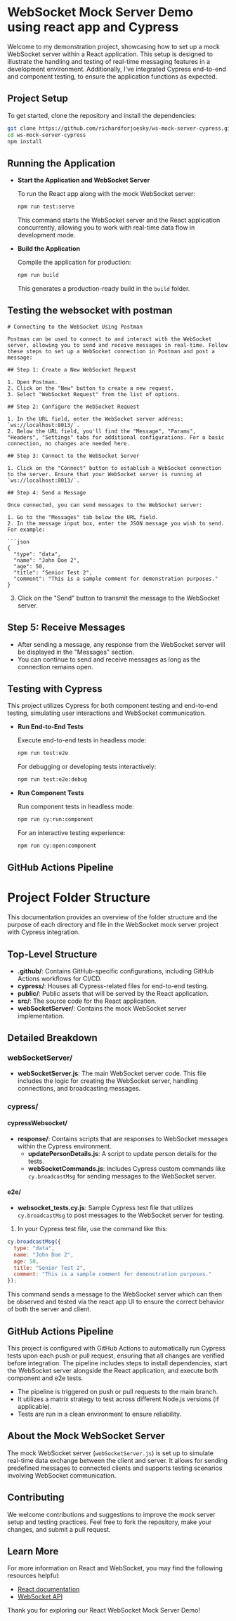 
# WebSocket Mock Server Demo using react app and Cypress

Welcome to my demonstration project, showcasing how to set up a mock WebSocket server within a React application. This setup is designed to illustrate the handling and testing of real-time messaging features in a development environment. Additionally, I've integrated Cypress end-to-end and component testing, to ensure the application functions as expected.

## Project Setup

To get started, clone the repository and install the dependencies:

```bash
git clone https://github.com/richardforjoesky/ws-mock-server-cypress.git
cd ws-mock-server-cypress
npm install
```

## Running the Application

- **Start the Application and WebSocket Server**

    To run the React app along with the mock WebSocket server:

    ```bash
    npm run test:serve
    ```

    This command starts the WebSocket server and the React application concurrently, allowing you to work with real-time data flow in development mode.

- **Build the Application**

    Compile the application for production:

    ```bash
    npm run build
    ```

    This generates a production-ready build in the `build` folder.

## Testing the websocket with postman

```
# Connecting to the WebSocket Using Postman

Postman can be used to connect to and interact with the WebSocket server, allowing you to send and receive messages in real-time. Follow these steps to set up a WebSocket connection in Postman and post a message:

## Step 1: Create a New WebSocket Request

1. Open Postman.
2. Click on the "New" button to create a new request.
3. Select "WebSocket Request" from the list of options.

## Step 2: Configure the WebSocket Request

1. In the URL field, enter the WebSocket server address: `ws://localhost:8013/`.
2. Below the URL field, you'll find the "Message", "Params", "Headers", "Settings" tabs for additional configurations. For a basic connection, no changes are needed here.

## Step 3: Connect to the WebSocket Server

1. Click on the "Connect" button to establish a WebSocket connection to the server. Ensure that your WebSocket server is running at `ws://localhost:8013/`.

## Step 4: Send a Message

Once connected, you can send messages to the WebSocket server:

1. Go to the "Messages" tab below the URL field.
2. In the message input box, enter the JSON message you wish to send. For example:

```json
{
  "type": "data",
  "name": "John Doe 2",
  "age": 50,
  "title": "Senior Test 2",
  "comment": "This is a sample comment for demonstration purposes."
}
```

3. Click on the "Send" button to transmit the message to the WebSocket server.

## Step 5: Receive Messages

- After sending a message, any response from the WebSocket server will be displayed in the "Messages" section.
- You can continue to send and receive messages as long as the connection remains open.


## Testing with Cypress

This project utilizes Cypress for both component testing and end-to-end testing, simulating user interactions and WebSocket communication.

- **Run End-to-End Tests**

    Execute end-to-end tests in headless mode:

    ```bash
    npm run test:e2e
    ```

    For debugging or developing tests interactively:

    ```bash
    npm run test:e2e:debug
    ```

- **Run Component Tests**

    Run component tests in headless mode:

    ```bash
    npm run cy:run:component
    ```

    For an interactive testing experience:

    ```bash
    npm run cy:open:component
    ```

## GitHub Actions Pipeline

# Project Folder Structure

This documentation provides an overview of the folder structure and the purpose of each directory and file in the WebSocket mock server project with Cypress integration.

## Top-Level Structure

- **.github/**: Contains GitHub-specific configurations, including GitHub Actions workflows for CI/CD.
- **cypress/**: Houses all Cypress-related files for end-to-end testing.
- **public/**: Public assets that will be served by the React application.
- **src/**: The source code for the React application.
- **webSocketServer/**: Contains the mock WebSocket server implementation.

## Detailed Breakdown

### webSocketServer/

- **webSocketServer.js**: The main WebSocket server code. This file includes the logic for creating the WebSocket server, handling connections, and broadcasting messages.

### cypress/

#### cypressWebsocket/

- **response/**: Contains scripts that are responses to WebSocket messages within the Cypress environment.
  - **updatePersonDetails.js**: A script to update person details for the tests.
  - **webSocketCommands.js**: Includes Cypress custom commands like `cy.broadcastMsg` for sending messages to the WebSocket server.

#### e2e/

- **websocket_tests.cy.js**: Sample Cypress test file that utilizes `cy.broadcastMsg` to post messages to the WebSocket server for testing.

1. In your Cypress test file, use the command like this:

```javascript
cy.broadcastMsg({
  type: "data",
  name: "John Doe 2",
  age: 50,
  title: "Senior Test 2",
  comment: "This is a sample comment for demonstration purposes."
});
```

This command sends a message to the WebSocket server which can then be observed and tested via the react app UI to ensure the correct behavior of both the server and client.


## GitHub Actions Pipeline

This project is configured with GitHub Actions to automatically run Cypress tests upon each push or pull request, ensuring that all changes are verified before integration. The pipeline includes steps to install dependencies, start the WebSocket server alongside the React application, and execute both component and e2e tests.

- The pipeline is triggered on push or pull requests to the main branch.
- It utilizes a matrix strategy to test across different Node.js versions (if applicable).
- Tests are run in a clean environment to ensure reliability.

## About the Mock WebSocket Server

The mock WebSocket server (`webSocketServer.js`) is set up to simulate real-time data exchange between the client and server. It allows for sending predefined messages to connected clients and supports testing scenarios involving WebSocket communication.

## Contributing

We welcome contributions and suggestions to improve the mock server setup and testing practices. Feel free to fork the repository, make your changes, and submit a pull request.

## Learn More

For more information on React and WebSocket, you may find the following resources helpful:

- [React documentation](https://reactjs.org/)
- [WebSocket API](https://developer.mozilla.org/en-US/docs/Web/API/WebSockets_API)

Thank you for exploring our React WebSocket Mock Server Demo!
```
